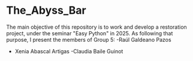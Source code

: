 # The_Abyss_Bar
The main objective of this repository is to work and develop a restoration project, under the seminar "Easy Python" in 2025. As following that purpose, I present the members of Group 5:
-Raúl Galdeano Pazos
- Xenia Abascal Artigas
-Claudia Baile Guinot
